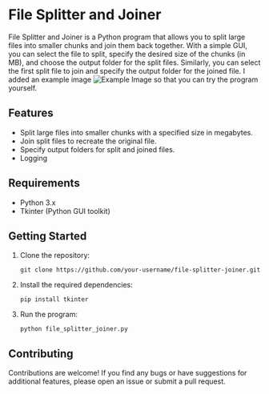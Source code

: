 # File Splitter and Joiner

File Splitter and Joiner is a Python program that allows you to split large files into smaller chunks and join them back together. With a simple GUI, you can select the file to split, specify the desired size of the chunks (in MB), and choose the output folder for the split files. Similarly, you can select the first split file to join and specify the output folder for the joined file. I added an example image ![Example Image](/example-image.png) so that you can try the program yourself.

## Features

- Split large files into smaller chunks with a specified size in megabytes.
- Join split files to recreate the original file.
- Specify output folders for split and joined files.
- Logging

## Requirements

- Python 3.x
- Tkinter (Python GUI toolkit)

## Getting Started

1. Clone the repository:

   ```
   git clone https://github.com/your-username/file-splitter-joiner.git
   ```

2. Install the required dependencies:

   ```
   pip install tkinter
   ```

3. Run the program:

   ```
   python file_splitter_joiner.py
   ```

## Contributing

Contributions are welcome! If you find any bugs or have suggestions for additional features, please open an issue or submit a pull request.
